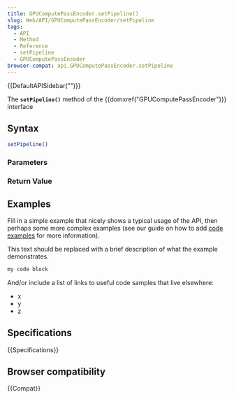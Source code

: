 ```yaml
---
title: GPUComputePassEncoder.setPipeline()
slug: Web/API/GPUComputePassEncoder/setPipeline
tags:
  - API
  - Method
  - Reference
  - setPipeline
  - GPUComputePassEncoder
browser-compat: api.GPUComputePassEncoder.setPipeline
---
```

{{DefaultAPISidebar("")}}

The **`setPipeline()`** method of the {{domxref("GPUComputePassEncoder")}} interface 

## Syntax

```js
setPipeline()
```

### Parameters



### Return Value



## Examples

Fill in a simple example that nicely shows a typical usage of the API, then perhaps some more complex examples (see our guide on how to add [code examples](/en-US/docs/MDN/Contribute/Structures/Code_examples) for more information).

This text should be replaced with a brief description of what the example demonstrates.

```js
my code block
```

And/or include a list of links to useful code samples that live elsewhere:

*   x
*   y
*   z

## Specifications

{{Specifications}}

## Browser compatibility

{{Compat}}

